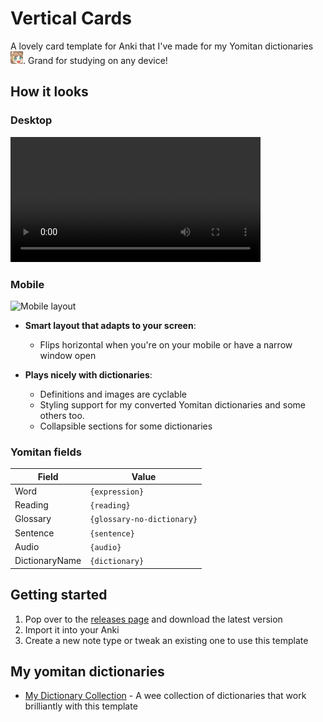 # Vertical Cards

A lovely card template for Anki that I've made for my Yomitan dictionaries <img src="assets/SaberLion.png" width="20" height="20" alt="SaberLion" />. Grand for studying on any device! 

## How it looks

### Desktop
<video src="./assets/desktop-demo.mp4" width="400" controls></video>

### Mobile
<img src="./assets/mobile-horizontal.png" width="300" alt="Mobile layout" /> 

- **Smart layout that adapts to your screen**: 
  - Flips horizontal when you're on your mobile or have a narrow window open
  
- **Plays nicely with dictionaries**:
  - Definitions and images are cyclable
  - Styling support for my converted Yomitan dictionaries and some others too.
  - Collapsible sections for some dictionaries

### Yomitan fields
| Field                 | Value                           |
| --------------------- | ------------------------------- |
| Word            | `{expression}`                        |
| Reading     | `{reading}`                               |
| Glossary       | `{glossary-no-dictionary}`             |
| Sentence         | `{sentence}`                         |
| Audio        | `{audio}`                               |
| DictionaryName              | `{dictionary}`            |

## Getting started

1. Pop over to the [releases page](https://github.com/kiwakiwaa/vertical-cards/releases) and download the latest version
2. Import it into your Anki
3. Create a new note type or tweak an existing one to use this template

## My yomitan dictionaries

- [My Dictionary Collection](https://drive.proton.me/urls/GH0GV6DMEC#RP55zc2DL8vD) - A wee collection of dictionaries that work brilliantly with this template